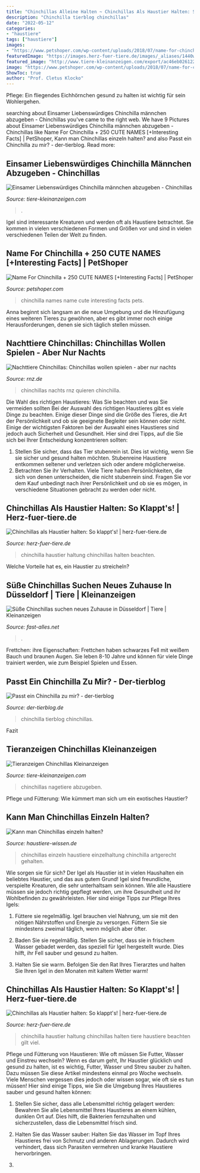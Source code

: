 ```yaml
---
title: "Chinchillas Alleine Halten ~ Chinchillas Als Haustier Halten: So Klappt&#039;s!"
description: "Chinchilla tierblog chinchillas"
date: "2022-05-12"
categories:
- "haustiere"
tags: ["haustiere"]
images:
- "https://www.petshoper.com/wp-content/uploads/2018/07/name-for-chinchilla.jpg"
featuredImage: "https://images.herz-fuer-tiere.de/images/_aliases/1440w/7/3/4/2/22437-1-de-DE/chinchilla-haltung.jpg"
featured_image: "http://www.tiere-kleinanzeigen.com/export/ac46eb02612225ca7c803364644df.jpg"
image: "https://www.petshoper.com/wp-content/uploads/2018/07/name-for-chinchilla.jpg"
ShowToc: true
author: "Prof. Cletus Klocko"
---
```



Pflege: Ein fliegendes Eichhörnchen gesund zu halten ist wichtig für sein Wohlergehen.

	

		
searching about Einsamer Liebenswürdiges Chinchilla männchen abzugeben - Chinchillas you've came to the right web. We have 9 Pictures about Einsamer Liebenswürdiges Chinchilla männchen abzugeben - Chinchillas like Name For Chinchilla + 250 CUTE NAMES [+Interesting Facts] | PetShoper, Kann man Chinchillas einzeln halten? and also Passt ein Chinchilla zu mir? - der-tierblog. Read more:
		
    
## Einsamer Liebenswürdiges Chinchilla Männchen Abzugeben - Chinchillas

<img loading=lazy src="http://www.tiere-kleinanzeigen.com/export/ac46eb02612225ca7c803364644df.jpg" onerror="this.onerror=null;this.src='https://tse1.mm.bing.net/th?id=OIP.te_BB4CJeCPObEu1JVR-XgHaFj&amp;pid=15.1';" alt="Einsamer Liebenswürdiges Chinchilla männchen abzugeben - Chinchillas">

_Source: tiere-kleinanzeigen.com_

>. 

	

Igel sind interessante Kreaturen und werden oft als Haustiere betrachtet. Sie kommen in vielen verschiedenen Formen und Größen vor und sind in vielen verschiedenen Teilen der Welt zu finden.

    
## Name For Chinchilla + 250 CUTE NAMES [+Interesting Facts] | PetShoper

<img loading=lazy src="https://www.petshoper.com/wp-content/uploads/2018/07/name-for-chinchilla.jpg" onerror="this.onerror=null;this.src='https://tse2.mm.bing.net/th?id=OIP.V9dvX9k0YWQW37spHhHK_gHaFP&amp;pid=15.1';" alt="Name For Chinchilla + 250 CUTE NAMES [+Interesting Facts] | PetShoper">

_Source: petshoper.com_

>chinchilla names name cute interesting facts pets. 

	

Anna beginnt sich langsam an die neue Umgebung und die Hinzufügung eines weiteren Tieres zu gewöhnen, aber es gibt immer noch einige Herausforderungen, denen sie sich täglich stellen müssen.

    
## Nachttiere Chinchillas: Chinchillas Wollen Spielen - Aber Nur Nachts

<img loading=lazy src="https://www.rnz.de/cms_media/module_img/789/394707_1_org_Chinchillas.jpg" onerror="this.onerror=null;this.src='https://tse2.mm.bing.net/th?id=OIP.JAFvMyWHnKRFvQPNn39a9wHaE7&amp;pid=15.1';" alt="Nachttiere Chinchillas: Chinchillas wollen spielen - aber nur nachts">

_Source: rnz.de_

>chinchillas nachts rnz quieren chinchilla. 

	

Die Wahl des richtigen Haustieres: Was Sie beachten und was Sie vermeiden sollten
Bei der Auswahl des richtigen Haustieres gibt es viele Dinge zu beachten. Einige dieser Dinge sind die Größe des Tieres, die Art der Persönlichkeit und ob sie geeignete Begleiter sein können oder nicht. Einige der wichtigsten Faktoren bei der Auswahl eines Haustieres sind jedoch auch Sicherheit und Gesundheit. Hier sind drei Tipps, auf die Sie sich bei Ihrer Entscheidung konzentrieren sollten:
1. Stellen Sie sicher, dass das Tier stubenrein ist. Dies ist wichtig, wenn Sie sie sicher und gesund halten möchten. Stubenreine Haustiere entkommen seltener und verletzen sich oder andere möglicherweise.
2. Betrachten Sie ihr Verhalten. Viele Tiere haben Persönlichkeiten, die sich von denen unterscheiden, die nicht stubenrein sind. Fragen Sie vor dem Kauf unbedingt nach ihrer Persönlichkeit und ob sie es mögen, in verschiedene Situationen gebracht zu werden oder nicht.

    
## Chinchillas Als Haustier Halten: So Klappt&#039;s! | Herz-fuer-tiere.de

<img loading=lazy src="https://images.herz-fuer-tiere.de/images/_aliases/640w/7/3/4/2/22437-1-de-DE/chinchilla-haltung.jpg" onerror="this.onerror=null;this.src='https://tse2.mm.bing.net/th?id=OIP.Jpl-aa9zWheK3PIoAJm_BAHaE8&amp;pid=15.1';" alt="Chinchillas als Haustier halten: So klappt&#039;s! | herz-fuer-tiere.de">

_Source: herz-fuer-tiere.de_

>chinchilla haustier haltung chinchillas halten beachten. 

	

Welche Vorteile hat es, ein Haustier zu streicheln?

    
## Süße Chinchillas Suchen Neues Zuhause In Düsseldorf | Tiere | Kleinanzeigen

<img loading=lazy src="https://www.fast-alles.net/pictures/547198.jpg" onerror="this.onerror=null;this.src='https://tse2.mm.bing.net/th?id=OIP.vINDPrm2SyXfoV2uQ8_YRAHaE7&amp;pid=15.1';" alt="Süße Chinchillas suchen neues Zuhause in Düsseldorf | Tiere | Kleinanzeigen">

_Source: fast-alles.net_

>. 

	

Frettchen: ihre Eigenschaften: Frettchen haben schwarzes Fell mit weißem Bauch und braunen Augen. Sie leben 8-10 Jahre und können für viele Dinge trainiert werden, wie zum Beispiel Spielen und Essen.

    
## Passt Ein Chinchilla Zu Mir? - Der-tierblog

<img loading=lazy src="http://www.der-tierblog.de/wp-content/uploads/2013/01/Unbenannt-e1358074360145-300x190.png" onerror="this.onerror=null;this.src='https://tse1.mm.bing.net/th?id=OIP.O2M3AtxKLNwjD87Q2mc4zgHaEs&amp;pid=15.1';" alt="Passt ein Chinchilla zu mir? - der-tierblog">

_Source: der-tierblog.de_

>chinchilla tierblog chinchillas. 

	

Fazit

    
## Tieranzeigen Chinchillas Kleinanzeigen

<img loading=lazy src="https://www.tiere-kleinanzeigen.com/export/1c1e0b59275b279195c2a581d1ada.jpg" onerror="this.onerror=null;this.src='https://tse1.mm.bing.net/th?id=OIP.yVDbODhV1pA-jHN3kyFScAHaFj&amp;pid=15.1';" alt="Tieranzeigen Chinchillas Kleinanzeigen">

_Source: tiere-kleinanzeigen.com_

>chinchillas nagetiere abzugeben. 

	

Pflege und Fütterung: Wie kümmert man sich um ein exotisches Haustier?

    
## Kann Man Chinchillas Einzeln Halten?

<img loading=lazy src="http://www.haustiere-wissen.de/images/pics/chinchilla-einzeln.jpg" onerror="this.onerror=null;this.src='https://tse3.mm.bing.net/th?id=OIP.66M2ydZIzh1RaIiR7fc96QHaDb&amp;pid=15.1';" alt="Kann man Chinchillas einzeln halten?">

_Source: haustiere-wissen.de_

>chinchillas einzeln haustiere einzelhaltung chinchilla artgerecht gehalten. 

	

Wie sorgen sie für sich?
Der Igel als Haustier ist in vielen Haushalten ein beliebtes Haustier, und das aus gutem Grund! Igel sind freundliche, verspielte Kreaturen, die sehr unterhaltsam sein können. Wie alle Haustiere müssen sie jedoch richtig gepflegt werden, um ihre Gesundheit und ihr Wohlbefinden zu gewährleisten. Hier sind einige Tipps zur Pflege Ihres Igels:
1) Füttere sie regelmäßig. Igel brauchen viel Nahrung, um sie mit den nötigen Nährstoffen und Energie zu versorgen. Füttern Sie sie mindestens zweimal täglich, wenn möglich aber öfter.

2) Baden Sie sie regelmäßig. Stellen Sie sicher, dass sie in frischem Wasser gebadet werden, das speziell für Igel hergestellt wurde. Dies hilft, ihr Fell sauber und gesund zu halten.

3) Halten Sie sie warm. Befolgen Sie den Rat Ihres Tierarztes und halten Sie Ihren Igel in den Monaten mit kaltem Wetter warm!

    
## Chinchillas Als Haustier Halten: So Klappt&#039;s! | Herz-fuer-tiere.de

<img loading=lazy src="https://images.herz-fuer-tiere.de/images/_aliases/1440w/7/3/4/2/22437-1-de-DE/chinchilla-haltung.jpg" onerror="this.onerror=null;this.src='https://tse1.mm.bing.net/th?id=OIP.s6JB6oRBNFdGW-93t8ugwQHaE8&amp;pid=15.1';" alt="Chinchillas als Haustier halten: So klappt&#039;s! | herz-fuer-tiere.de">

_Source: herz-fuer-tiere.de_

>chinchilla haustier haltung chinchillas halten tiere haustiere beachten gilt viel. 

	

Pflege und Fütterung von Haustieren: Wie oft müssen Sie Futter, Wasser und Einstreu wechseln?
Wenn es darum geht, Ihr Haustier glücklich und gesund zu halten, ist es wichtig, Futter, Wasser und Streu sauber zu halten. Dazu müssen Sie diese Artikel mindestens einmal pro Woche wechseln. Viele Menschen vergessen dies jedoch oder wissen sogar, wie oft sie es tun müssen! Hier sind einige Tipps, wie Sie die Umgebung Ihres Haustieres sauber und gesund halten können:
1. Stellen Sie sicher, dass alle Lebensmittel richtig gelagert werden: Bewahren Sie alle Lebensmittel Ihres Haustieres an einem kühlen, dunklen Ort auf. Dies hilft, die Bakterien fernzuhalten und sicherzustellen, dass die Lebensmittel frisch sind.

2. Halten Sie das Wasser sauber: Halten Sie das Wasser im Topf Ihres Haustieres frei von Schmutz und anderen Ablagerungen. Dadurch wird verhindert, dass sich Parasiten vermehren und kranke Haustiere hervorbringen.

3.

